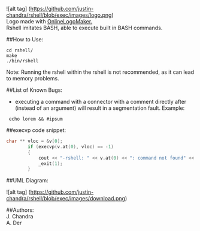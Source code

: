 
![alt tag] (https://github.com/justin-chandra/rshell/blob/exec/images/logo.png)  
Logo made with [OnlineLogoMaker.](http://www.onlinelogomaker.com/logomaker/#)  
Rshell imitates BASH, able to execute built in BASH commands.  

##How to Use:  
```
cd rshell/  
make  
./bin/rshell  
```    
Note: Running the rshell within the rshell is not recommended, as it can lead to memory problems.
  
##List of Known Bugs:  
* executing a command with a connector with a comment directly after (instead of an argument) will result in a segmentation fault. Example:
```
 echo lorem && #ipsum
```
  
##execvp code snippet:  
```c++
char ** vloc = &v[0];
		if (execvp(v.at(0), vloc) == -1)
		{
			cout << "-rshell: " << v.at(0) << ": command not found" << endl;
			_exit(1); 
		}
```  
##UML Diagram:  
  
![alt tag] (https://github.com/justin-chandra/rshell/blob/exec/images/download.png) 



##Authors:  
J. Chandra  
A. Der
